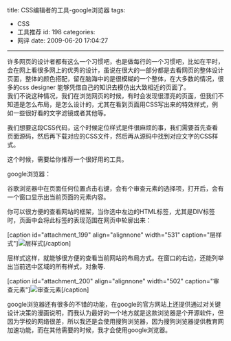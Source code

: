 title: CSS编辑者的工具-google浏览器
tags:
  - CSS
  - 工具推荐
id: 198
categories:
  - 网评
date: 2009-06-20 17:04:27
---

<div class="mceTemp">许多网页的设计者都有这么一个习惯吧，也是做每行的一个习惯吧，比如在平时，会在网上看很多网上的优秀的设计，虽说在很大的一部分都是去看网页的整体设计页面，整体的颜色搭配，留在脑海中的是很模糊的一个整体，在大多数的情况，很多的css designer 能够凭借自己的知识去模仿出大致相近的页面了。</div>
我们不说这种情况，我们在浏览网页的时候，有时会发现很漂亮的页面，但我们不知道是怎么布局，是怎么设计的，尤其在看到页面用CSS写出来的特效样式，例如一些很好看的文字滤镜或者其他等。

我们想要这段CSS代码，这个时候定位样式是件很麻烦的事，我们需要首先查看页面源码，然后再下载对应的CSS文件，然后再从源码中找到对应文字的CSS样式。

这个时候，需要给你推荐一个很好用的工具。

google浏览器：

谷歌浏览器中在页面任何位置点击右键，会有个审查元素的选择项，打开后，会有一个窗口显示出当前页面的元素内容。

你可以很方便的查看网站的框架，当你选中左边的HTML标签，尤其是DIV标签时，页面中会将此标签的表现范围在网页中轮廓出来：

[caption id="attachment_199" align="alignnone" width="531" caption="层样式"]![层样式](http://blog.liuyixi.com/wp-content/uploads/2009/06/1.jpg "层样式")[/caption]

层样式这样，就能够很方便的查看当前网站的布局方式。在窗口的右边，还能列举出当前选中区域的所有样式，对象等.
<div class="mceTemp">

[caption id="attachment_200" align="alignnone" width="502" caption="审查元素"]![审查元素](http://blog.liuyixi.com/wp-content/uploads/2009/06/2.jpg "审查元素")[/caption]

</div>
google浏览器还有很多的不错的功能，在google的官方网站上还提供通过对关键设计决策的漫画说明，而我认为最好的一个地方就是这款浏览器是个开源软件，但因为学校的网络很差，所以我还是会使用搜狗浏览器，因为搜狗浏览器提供教育网加速功能，而在其他需要的时候，我才会使用google浏览器。